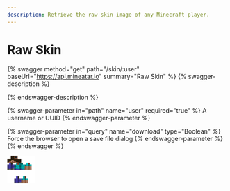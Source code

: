```yaml
---
description: Retrieve the raw skin image of any Minecraft player.
---
```


# Raw Skin

{% swagger method="get" path="/skin/:user" baseUrl="https://api.mineatar.io" summary="Raw Skin" %}
{% swagger-description %}

{% endswagger-description %}

{% swagger-parameter in="path" name="user" required="true" %}
A username or UUID
{% endswagger-parameter %}

{% swagger-parameter in="query" name="download" type="Boolean" %}
Force the browser to open a save file dialog
{% endswagger-parameter %}
{% endswagger %}

![Raw skin result](<../.gitbook/assets/image (1).png>)
